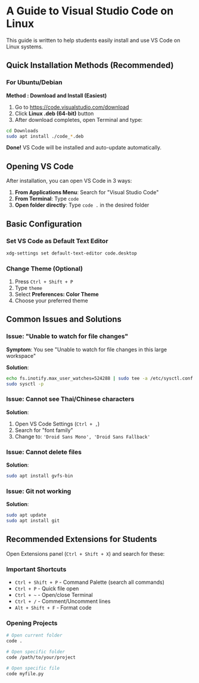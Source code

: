 #  A Guide to Visual Studio Code on Linux

This guide is written to help students easily install and use VS Code on Linux systems.

## Quick Installation Methods (Recommended)

### For Ubuntu/Debian

**Method : Download and Install (Easiest)**

1. Go to https://code.visualstudio.com/download
2. Click **Linux .deb (64-bit)** button
3. After download completes, open Terminal and type:

```bash
cd Downloads
sudo apt install ./code_*.deb
```

**Done!** VS Code will be installed and auto-update automatically.

## Opening VS Code

After installation, you can open VS Code in 3 ways:

1. **From Applications Menu**: Search for "Visual Studio Code"
2. **From Terminal**: Type `code`
3. **Open folder directly**: Type `code .` in the desired folder

## Basic Configuration

### Set VS Code as Default Text Editor

```bash
xdg-settings set default-text-editor code.desktop
```

### Change Theme (Optional)

1. Press `Ctrl + Shift + P`
2. Type `theme`
3. Select **Preferences: Color Theme**
4. Choose your preferred theme

## Common Issues and Solutions

### Issue: "Unable to watch for file changes"

**Symptom**: You see "Unable to watch for file changes in this large workspace"

**Solution**:
```bash
echo fs.inotify.max_user_watches=524288 | sudo tee -a /etc/sysctl.conf
sudo sysctl -p
```

### Issue: Cannot see Thai/Chinese characters

**Solution**:
1. Open VS Code Settings (`Ctrl + ,`)
2. Search for "font family"
3. Change to: `'Droid Sans Mono', 'Droid Sans Fallback'`

### Issue: Cannot delete files

**Solution**:
```bash
sudo apt install gvfs-bin
```

### Issue: Git not working

**Solution**:
```bash
sudo apt update
sudo apt install git
```

## Recommended Extensions for Students

Open Extensions panel (`Ctrl + Shift + X`) and search for these:

### Important Shortcuts
- `Ctrl + Shift + P` - Command Palette (search all commands)
- `Ctrl + P` - Quick file open
- `Ctrl + ~` - Open/close Terminal
- `Ctrl + /` - Comment/Uncomment lines
- `Alt + Shift + F` - Format code

### Opening Projects
```bash
# Open current folder
code .

# Open specific folder
code /path/to/your/project

# Open specific file
code myfile.py
```
